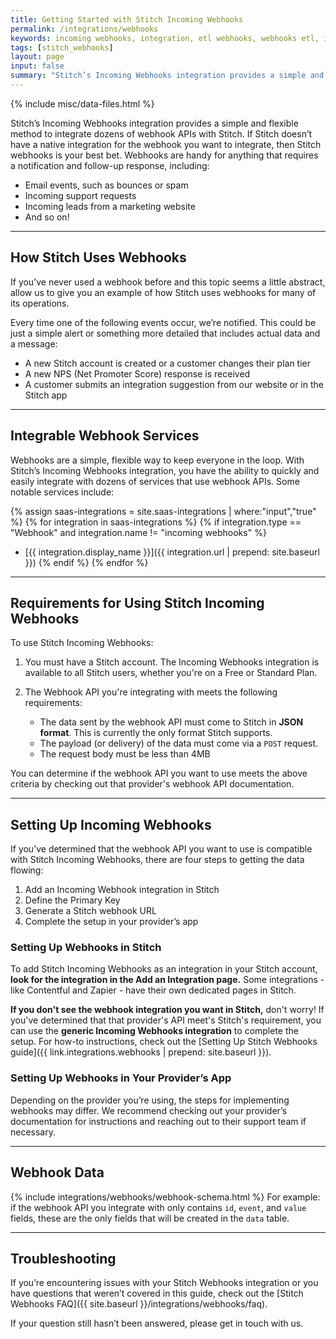 ```yaml
---
title: Getting Started with Stitch Incoming Webhooks
permalink: /integrations/webhooks
keywords: incoming webhooks, integration, etl webhooks, webhooks etl, incoming webhooks, stitch webhooks, stitch webhook
tags: [stitch_webhooks]
layout: page
input: false
summary: "Stitch’s Incoming Webhooks integration provides a simple and flexible method to integrate dozens of webhook APIs with Stitch. This Getting Started guide covers the basics of using Incoming Webhooks."
---
```

{% include misc/data-files.html %}

Stitch’s Incoming Webhooks integration provides a simple and flexible method to integrate dozens of webhook APIs with Stitch. If Stitch doesn’t have a native integration for the webhook you want to integrate, then Stitch webhooks is your best bet. Webhooks are handy for anything that requires a notification and follow-up response, including:

- Email events, such as bounces or spam
- Incoming support requests
- Incoming leads from a marketing website
- And so on!

---

## How Stitch Uses Webhooks

If you’ve never used a webhook before and this topic seems a little abstract, allow us to give you an example of how Stitch uses webhooks for many of its operations.

Every time one of the following events occur, we’re notified. This could be just a simple alert or something more detailed that includes actual data and a message:

- A new Stitch account is created or a customer changes their plan tier
- A new NPS (Net Promoter Score) response is received
- A customer submits an integration suggestion from our website or in the Stitch app

---

## Integrable Webhook Services

Webhooks are a simple, flexible way to keep everyone in the loop. With Stitch’s Incoming Webhooks integration, you have the ability to quickly and easily integrate with dozens of services that use webhook APIs. Some notable services include:

{% assign saas-integrations = site.saas-integrations | where:"input","true" %}
{% for integration in saas-integrations %}
{% if integration.type == "Webhook" and integration.name != "incoming webhooks" %}
- [{{ integration.display_name }}]({{ integration.url | prepend: site.baseurl }})
{% endif %}
{% endfor %}

---

## Requirements for Using Stitch Incoming Webhooks

To use Stitch Incoming Webhooks:

1. You must have a Stitch account. The Incoming Webhooks integration is available to all Stitch users, whether you're on a Free or Standard Plan.

2. The Webhook API you're integrating with meets the following requirements:
   - The data sent by the webhook API must come to Stitch in **JSON format**. This is currently the only format Stitch supports.
   - The payload (or delivery) of the data must come via a `POST` request.
   - The request body must be less than 4MB

You can determine if the webhook API you want to use meets the above criteria by checking out that provider's webhook API documentation.

---

## Setting Up Incoming Webhooks

If you’ve determined that the webhook API you want to use is compatible with Stitch Incoming Webhooks, there are four steps to getting the data flowing:

1. Add an Incoming Webhook integration in Stitch
2. Define the Primary Key
3. Generate a Stitch webhook URL
4. Complete the setup in your provider’s app

### Setting Up Webhooks in Stitch

To add Stitch Incoming Webhooks as an integration in your Stitch account, **look for the integration in the Add an Integration page.** Some integrations - like Contentful and Zapier - have their own dedicated pages in Stitch.

**If you don't see the webhook integration you want in Stitch,** don't worry! If you've determined that that provider's API meet's Stitch's requirement, you can use the **generic Incoming Webhooks integration** to complete the setup. For how-to instructions, check out the [Setting Up Stitch Webhooks guide]({{ link.integrations.webhooks | prepend: site.baseurl }}).

### Setting Up Webhooks in Your Provider’s App
Depending on the provider you’re using, the steps for implementing webhooks may differ. We recommend checking out your provider’s documentation for instructions and reaching out to their support team if necessary.

---

## Webhook Data

{% include integrations/webhooks/webhook-schema.html %}
For example: if the webhook API you integrate with only contains `id`, `event`, and `value` fields, these are the only fields that will be created in the `data` table.

---

## Troubleshooting

If you’re encountering issues with your Stitch Webhooks integration or you have questions that weren’t covered in this guide, check out the [Stitch Webhooks FAQ]({{ site.baseurl }}/integrations/webhooks/faq).

If your question still hasn’t been answered, please get in touch with us.